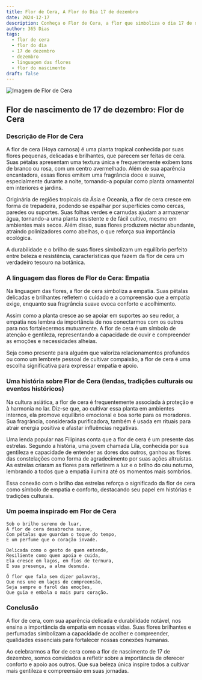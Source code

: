 ```yaml
---
title: Flor de Cera, A Flor do Dia 17 de dezembro
date: 2024-12-17
description: Conheça o Flor de Cera, a flor que simboliza o dia 17 de dezembro e seu significado 'Empatia'. Explore a beleza e o simbolismo desta flor encantadora.
author: 365 Dias
tags:
  - flor de cera
  - flor do dia
  - 17 de dezembro
  - dezembro
  - linguagem das flores
  - flor do nascimento
draft: false
---
```


![Imagem de Flor de Cera](https://cdn.pixabay.com/photo/2019/02/07/08/08/hoya-3980637_960_720.jpg#center)


## Flor de nascimento de 17 de dezembro: Flor de Cera

### Descrição de Flor de Cera

A flor de cera (Hoya carnosa) é uma planta tropical conhecida por suas flores pequenas, delicadas e brilhantes, que parecem ser feitas de cera. Suas pétalas apresentam uma textura única e frequentemente exibem tons de branco ou rosa, com um centro avermelhado. Além de sua aparência encantadora, essas flores emitem uma fragrância doce e suave, especialmente durante a noite, tornando-a popular como planta ornamental em interiores e jardins.

Originária de regiões tropicais da Ásia e Oceania, a flor de cera cresce em forma de trepadeira, podendo se espalhar por superfícies como cercas, paredes ou suportes. Suas folhas verdes e carnudas ajudam a armazenar água, tornando-a uma planta resistente e de fácil cultivo, mesmo em ambientes mais secos. Além disso, suas flores produzem néctar abundante, atraindo polinizadores como abelhas, o que reforça sua importância ecológica.

A durabilidade e o brilho de suas flores simbolizam um equilíbrio perfeito entre beleza e resistência, características que fazem da flor de cera um verdadeiro tesouro na botânica.

### A linguagem das flores de Flor de Cera: Empatia

Na linguagem das flores, a flor de cera simboliza a empatia. Suas pétalas delicadas e brilhantes refletem o cuidado e a compreensão que a empatia exige, enquanto sua fragrância suave evoca conforto e acolhimento.

Assim como a planta cresce ao se apoiar em suportes ao seu redor, a empatia nos lembra da importância de nos conectarmos com os outros para nos fortalecermos mutuamente. A flor de cera é um símbolo de atenção e gentileza, representando a capacidade de ouvir e compreender as emoções e necessidades alheias.

Seja como presente para alguém que valoriza relacionamentos profundos ou como um lembrete pessoal de cultivar compaixão, a flor de cera é uma escolha significativa para expressar empatia e apoio.

### Uma história sobre Flor de Cera (lendas, tradições culturais ou eventos históricos)

Na cultura asiática, a flor de cera é frequentemente associada à proteção e à harmonia no lar. Diz-se que, ao cultivar essa planta em ambientes internos, ela promove equilíbrio emocional e boa sorte para os moradores. Sua fragrância, considerada purificadora, também é usada em rituais para atrair energia positiva e afastar influências negativas.

Uma lenda popular nas Filipinas conta que a flor de cera é um presente das estrelas. Segundo a história, uma jovem chamada Lila, conhecida por sua gentileza e capacidade de entender as dores dos outros, ganhou as flores das constelações como forma de agradecimento por suas ações altruístas. As estrelas criaram as flores para refletirem a luz e o brilho do céu noturno, lembrando a todos que a empatia ilumina até os momentos mais sombrios.

Essa conexão com o brilho das estrelas reforça o significado da flor de cera como símbolo de empatia e conforto, destacando seu papel em histórias e tradições culturais.

### Um poema inspirado em Flor de Cera

```
Sob o brilho sereno do luar,  
A flor de cera desabrocha suave,  
Com pétalas que guardam o toque do tempo,  
E um perfume que o coração invade.  

Delicada como o gesto de quem entende,  
Resiliente como quem apoia e cuida,  
Ela cresce em laços, em fios de ternura,  
E sua presença, a alma desnuda.  

Ó flor que fala sem dizer palavras,  
Que nos une em laços de compreensão,  
Seja sempre o farol das emoções,  
Que guia e embala o mais puro coração.  
```

### Conclusão

A flor de cera, com sua aparência delicada e durabilidade notável, nos ensina a importância da empatia em nossas vidas. Suas flores brilhantes e perfumadas simbolizam a capacidade de acolher e compreender, qualidades essenciais para fortalecer nossas conexões humanas.

Ao celebrarmos a flor de cera como a flor de nascimento de 17 de dezembro, somos convidados a refletir sobre a importância de oferecer conforto e apoio aos outros. Que sua beleza única inspire todos a cultivar mais gentileza e compreensão em suas jornadas.